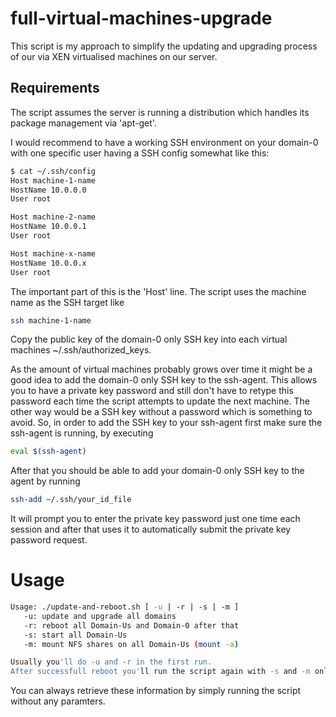# full-virtual-machines-upgrade

This script is my approach to simplify the updating and upgrading process of our via XEN virtualised machines on our server.

## Requirements

The script assumes the server is running a distribution which handles its package management via 'apt-get'.

I would recommend to have a working SSH environment on your domain-0 with one specific user having a SSH config somewhat like this:

```bash
$ cat ~/.ssh/config
Host machine-1-name
HostName 10.0.0.0
User root

Host machine-2-name
HostName 10.0.0.1
User root

Host machine-x-name
HostName 10.0.0.x
User root
```

The important part of this is the 'Host' line. The script uses the machine name as the SSH target like

```bash
ssh machine-1-name
```

Copy the public key of the domain-0 only SSH key into each virtual machines ~/.ssh/authorized_keys.

As the amount of virtual machines probably grows over time it might be a good idea to add the domain-0 only SSH key to the ssh-agent. This allows you to have a private key password and still don't have to retype this password each time the script attempts to update the next machine. The other way would be a SSH key without a password which is something to avoid. So, in order to add the SSH key to your ssh-agent first make sure the ssh-agent is running, by executing

```bash
eval $(ssh-agent)
```

After that you should be able to add your domain-0 only SSH key to the agent by running

```bash
ssh-add ~/.ssh/your_id_file
```

It will prompt you to enter the private key password just one time each session and after that uses it to automatically submit the private key password request.

# Usage

```bash
Usage: ./update-and-reboot.sh [ -u | -r | -s | -m ]
   -u: update and upgrade all domains
   -r: reboot all Domain-Us and Domain-0 after that
   -s: start all Domain-Us
   -m: mount NFS shares on all Domain-Us (mount -a)

Usually you'll do -u and -r in the first run.
After successfull reboot you'll run the script again with -s and -m only.
```

You can always retrieve these information by simply running the script without any paramters.